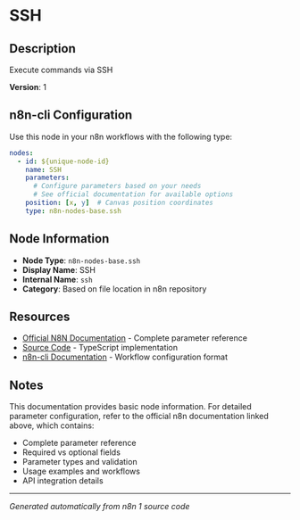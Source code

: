 # SSH

## Description

Execute commands via SSH

**Version**: 1

## n8n-cli Configuration

Use this node in your n8n workflows with the following type:

```yaml
nodes:
  - id: ${unique-node-id}
    name: SSH
    parameters:
      # Configure parameters based on your needs
      # See official documentation for available options
    position: [x, y]  # Canvas position coordinates
    type: n8n-nodes-base.ssh
```

## Node Information

- **Node Type**: `n8n-nodes-base.ssh`
- **Display Name**: SSH
- **Internal Name**: `ssh`
- **Category**: Based on file location in n8n repository

## Resources

- [Official N8N Documentation](https://docs.n8n.io/integrations/builtin/core-nodes/n8n-nodes-base.ssh/) - Complete parameter reference
- [Source Code](https://github.com/n8n-io/n8n/blob/master/packages/nodes-base/nodes/Ssh/Ssh.node.ts) - TypeScript implementation
- [n8n-cli Documentation](https://github.com/edenreich/n8n-cli) - Workflow configuration format

## Notes

This documentation provides basic node information. For detailed parameter configuration, 
refer to the official n8n documentation linked above, which contains:

- Complete parameter reference
- Required vs optional fields
- Parameter types and validation
- Usage examples and workflows
- API integration details

---
*Generated automatically from n8n 1 source code*
